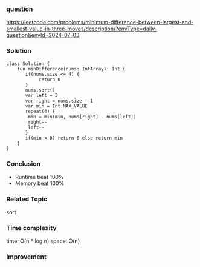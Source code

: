 ### question
https://leetcode.com/problems/minimum-difference-between-largest-and-smallest-value-in-three-moves/description/?envType=daily-question&envId=2024-07-03

### Solution
```
class Solution {
    fun minDifference(nums: IntArray): Int {
       if(nums.size <= 4) {
            return 0
       } 
       nums.sort()
       var left = 3
       var right = nums.size - 1
       var min = Int.MAX_VALUE
       repeat(4) {
        min = min(min, nums[right] - nums[left])
        right--
        left--
       }
       if(min < 0) return 0 else return min
    }
}
```
### Conclusion
- Runtime beat 100% 
- Memory beat 100%

### Related Topic
sort

### Time complexity
time: O(n * log n)
space: O(n)

### Improvement